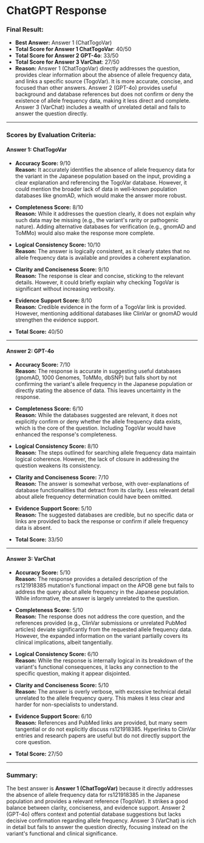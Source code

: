 # ChatGPT Response

### Final Result:
- **Best Answer:** Answer 1 (ChatTogoVar)
- **Total Score for Answer 1 ChatTogoVar**: 40/50  
- **Total Score for Answer 2 GPT-4o**: 33/50  
- **Total Score for Answer 3 VarChat**: 27/50  
- **Reason:** Answer 1 (ChatTogoVar) directly addresses the question, provides clear information about the absence of allele frequency data, and links a specific source (TogoVar). It is more accurate, concise, and focused than other answers. Answer 2 (GPT-4o) provides useful background and database references but does not confirm or deny the existence of allele frequency data, making it less direct and complete. Answer 3 (VarChat) includes a wealth of unrelated detail and fails to answer the question directly.

---

### Scores by Evaluation Criteria:

#### **Answer 1: ChatTogoVar**
- **Accuracy Score:** 9/10  
  **Reason:** It accurately identifies the absence of allele frequency data for the variant in the Japanese population based on the input, providing a clear explanation and referencing the TogoVar database. However, it could mention the broader lack of data in well-known population databases like gnomAD, which would make the answer more robust.

- **Completeness Score:** 8/10  
  **Reason:** While it addresses the question clearly, it does not explain why such data may be missing (e.g., the variant's rarity or pathogenic nature). Adding alternative databases for verification (e.g., gnomAD and ToMMo) would also make the response more complete.

- **Logical Consistency Score:** 10/10  
  **Reason:** The answer is logically consistent, as it clearly states that no allele frequency data is available and provides a coherent explanation.

- **Clarity and Conciseness Score:** 9/10  
  **Reason:** The response is clear and concise, sticking to the relevant details. However, it could briefly explain why checking TogoVar is significant without increasing verbosity.

- **Evidence Support Score:** 8/10  
  **Reason:** Credible evidence in the form of a TogoVar link is provided. However, mentioning additional databases like ClinVar or gnomAD would strengthen the evidence support.

- **Total Score:** 40/50  

---

#### **Answer 2: GPT-4o**
- **Accuracy Score:** 7/10  
  **Reason:** The response is accurate in suggesting useful databases (gnomAD, 1000 Genomes, ToMMo, dbSNP) but falls short by not confirming the variant's allele frequency in the Japanese population or directly stating the absence of data. This leaves uncertainty in the response.

- **Completeness Score:** 6/10  
  **Reason:** While the databases suggested are relevant, it does not explicitly confirm or deny whether the allele frequency data exists, which is the core of the question. Including TogoVar would have enhanced the response's completeness.

- **Logical Consistency Score:** 8/10  
  **Reason:** The steps outlined for searching allele frequency data maintain logical coherence. However, the lack of closure in addressing the question weakens its consistency.

- **Clarity and Conciseness Score:** 7/10  
  **Reason:** The answer is somewhat verbose, with over-explanations of database functionalities that detract from its clarity. Less relevant detail about allele frequency determination could have been omitted.

- **Evidence Support Score:** 5/10  
  **Reason:** The suggested databases are credible, but no specific data or links are provided to back the response or confirm if allele frequency data is absent.

- **Total Score:** 33/50  

---

#### **Answer 3: VarChat**
- **Accuracy Score:** 5/10  
  **Reason:** The response provides a detailed description of the rs121918385 mutation's functional impact on the APOB gene but fails to address the query about allele frequency in the Japanese population. While informative, the answer is largely unrelated to the question.

- **Completeness Score:** 5/10  
  **Reason:** The response does not address the core question, and the references provided (e.g., ClinVar submissions or unrelated PubMed articles) deviate significantly from the requested allele frequency data. However, the expanded information on the variant partially covers its clinical implications, albeit tangentially.

- **Logical Consistency Score:** 6/10  
  **Reason:** While the response is internally logical in its breakdown of the variant's functional consequences, it lacks any connection to the specific question, making it appear disjointed.

- **Clarity and Conciseness Score:** 5/10  
  **Reason:** The answer is overly verbose, with excessive technical detail unrelated to the allele frequency query. This makes it less clear and harder for non-specialists to understand.

- **Evidence Support Score:** 6/10  
  **Reason:** References and PubMed links are provided, but many seem tangential or do not explicitly discuss rs121918385. Hyperlinks to ClinVar entries and research papers are useful but do not directly support the core question.

- **Total Score:** 27/50  

---

### Summary:
The best answer is **Answer 1 (ChatTogoVar)** because it directly addresses the absence of allele frequency data for rs121918385 in the Japanese population and provides a relevant reference (TogoVar). It strikes a good balance between clarity, conciseness, and evidence support. Answer 2 (GPT-4o) offers context and potential database suggestions but lacks decisive confirmation regarding allele frequency. Answer 3 (VarChat) is rich in detail but fails to answer the question directly, focusing instead on the variant's functional and clinical significance.